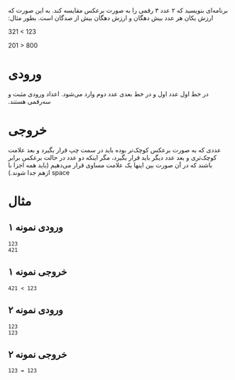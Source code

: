 ‫برنامه‌ای بنویسید که ۲ عدد ۳ رقمی را به صورت برعکس مقایسه  کند. به این صورت که ارزش یکان هر عدد بیش دهگان و ارزش دهگان بیش از صدگان  است. بطور مثال:

321 < 123 

201 > 800

# ورودی

‫در خط اول عدد اول و در خط بعدی عدد دوم وارد می‌شود. اعداد ورودی مثبت و سه‌رقمی هستند.

# خروجی

‫عددی که به صورت برعکس کوچک‌تر بوده باید در سمت چپ قرار  بگیرد و بعد علامت کوچک‌تری و بعد عدد دیگر باید قرار بگیرد، مگر اینکه دو  عدد در حالت برعکس برابر باشند که در آن صورت بین اینها یک علامت مساوی  قرار می‌دهیم (باید همه اجزا با space ازهم جدا شوند.)

# مثال

## ورودی نمونه ۱

```
123
421
```

## خروجی نمونه ۱

```
421 < 123
```

## ورودی نمونه ۲

```
123
123
```

## خروجی نمونه ۲

```
123 = 123
```